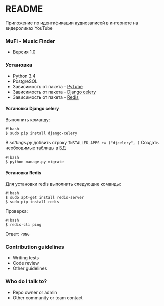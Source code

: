 # README #

Приложение по идентификации аудиозаписей в интернете на видероликах YouTube

### MuFi - Music Finder ###

* Версия 1.0

### Установка ###

* Python 3.4
* PostgreSQL
* Зависимость от пакета - [PyTube](https://github.com/nficano/pytube)
* Зависимость от пакета - [Django celery](https://github.com/celery/django-celery/)
* Зависимость от пакета - [Redis](https://pypi.python.org/pypi/redis)

#### Установка Django celery ####
Выполнить команду:
```
#!bash
$ sudo pip install django-celery
```
В *settings.py* добвить строку
``` INSTALLED_APPS += ("djcelery", ) ```
Создать необходимые таблицы в БД
```
#!bash
$ python manage.py migrate
```

#### Установка Redis ####
Для установки redis выполнить следующие команды:
```
#!bash
$ sudo apt-get install redis-server
$ sudo pip install redis
```
Проверка:
```
#!bash
$ redis-cli ping
```
Ответ: `PONG`

### Contribution guidelines ###

* Writing tests
* Code review
* Other guidelines

### Who do I talk to? ###

* Repo owner or admin
* Other community or team contact
